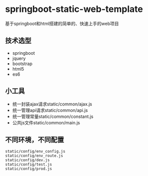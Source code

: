 # springboot-static-web-template
基于springboot和html搭建的简单的、快速上手的web项目
## 技术选型
- springboot
- jquery
- bootstrap
- html5
- es6
## 小工具
- 统一封装ajax请求static/common/ajax.js
- 统一管理api请求static/common/api.js
- 统一管理常量static/common/constant.js
- 公共js文件static/common/main.js
## 不同环境，不同配置
```
static/config/env_config.js
static/config/env_route.js
static/config/dev.js
static/config/test.js
static/config/prod.js
```